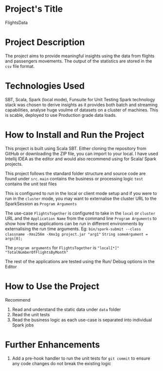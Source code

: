 # Project's Title 
FlightsData

# Project Description
The project aims to provide meaningful insights using the data from flights and passengers movements.
The output of the statistics are stored in the `csv` file format.

# Technologies Used
SBT, Scala, Spark (local mode), Funsuite for Unit Testing
Spark technology stack was chosen to derive insights as it provides both batch and streaming capabilities, analyse huge voulme of datasets on a cluster of machines. This is scable, deployed to use Production grade data loads.

# How to Install and Run the Project
This project is built using Scala SBT. Either cloning the repository from GitHub or downloading the ZIP file, you can import to your local.
I have used Intellij IDEA as the editor and would also recommend using for Scala/ Spark projects.

This project follows the standard folder structure and source code are found under `src`.
`main` contains the business or processing logic
`test` contains the unit test files

This is configured to run in the local or client mode setup and if you were to run in the `cluster` mode, you may want to externalise the cluster URL to the SparkSession as `Program Arguments`

The use-case `FlightsTogether` is configured to take in the `local` or `cluster` URL and the `Application Name` from the command line `Program Arguments`
to show how these applications can be run in different environments by externalising the run time arguments.
Eg: `bin/spark-submit --class classname -Xms256m -Xmx1g project.jar "arg1"`
    `String someArgument = args[0];`

The `program arguments` for `FlightsTogether` is `"local[*]" "TotalNumberOfFlightsByMonth"`

The rest of the applications are tested using the Run/ Debug options in the Editor

# How to Use the Project
Recommend 
1. Read and understand the static data under `data` folder
2. Read the unit tests
3. Read the business logic as each use-case is separated into individual Spark jobs

# Further Enhancements
1. Add a pre-hook handler to run the unit tests for `git commit` to ensure any code changes do not break the existing logic